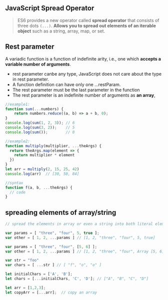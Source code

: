 ## JavaScript Spread Operator

> ES6 provides a new operator called **spread operator** that consists of three dots `(...)`. **Allows you to spread out elements of an iterable object** such as a string, array, map, or set.


## Rest parameter

A variadic function is a function of indefinite arity, i.e., one which **accepts a variable number of arguments**.

- rest parameter canbe any type, JavaScript does not care about the type in rest parameter.
- A function definition can have only one ...restParam.
- The rest parameter must be the last parameter in the function
- The rest parameter is an indefinite number of arguments as **an array**,

```jsx
//example1:
function sum(...numbers) {
    return numbers.reduce((a, b) => a + b, 0);
}
console.log(sum(1, 2, 3)); // 6
console.log(sum(3, 2));    // 5
console.log(sum());        // 0

//example2:
function multiply(multiplier, ...theArgs) {
  return theArgs.map(element => {
    return multiplier * element
  })
}
let arr = multiply(2, 15, 25, 42)
console.log(arr)  // [30, 50, 84]

//syntax
function f(a, b, ...theArgs) {
  // code
}

```

## spreading elements of array/string

```jsx
// spread the elements in array or even a string into both literal elements.

var params = [ "three", "four", 5, true ];
var other = [ 1, 2, ...params ] // [1, 2, "three", "four", 5, true]

var params = [ "three", "four", [5, 6] ];
var other = [ 1, 2, ...params ] // [1, 2, "three", "four", Array [5, 6]]

var str = "foo"
var chars = [ ...str ] // [ "f", "o", "o" ]

let initialChars = ['A', 'B'];
let chars = [...initialChars, 'C', 'D']; // ["A", "B", "C", "D"]

let arr = [1,2,3];
let copyArr = [...arr];  // copy an array
```
